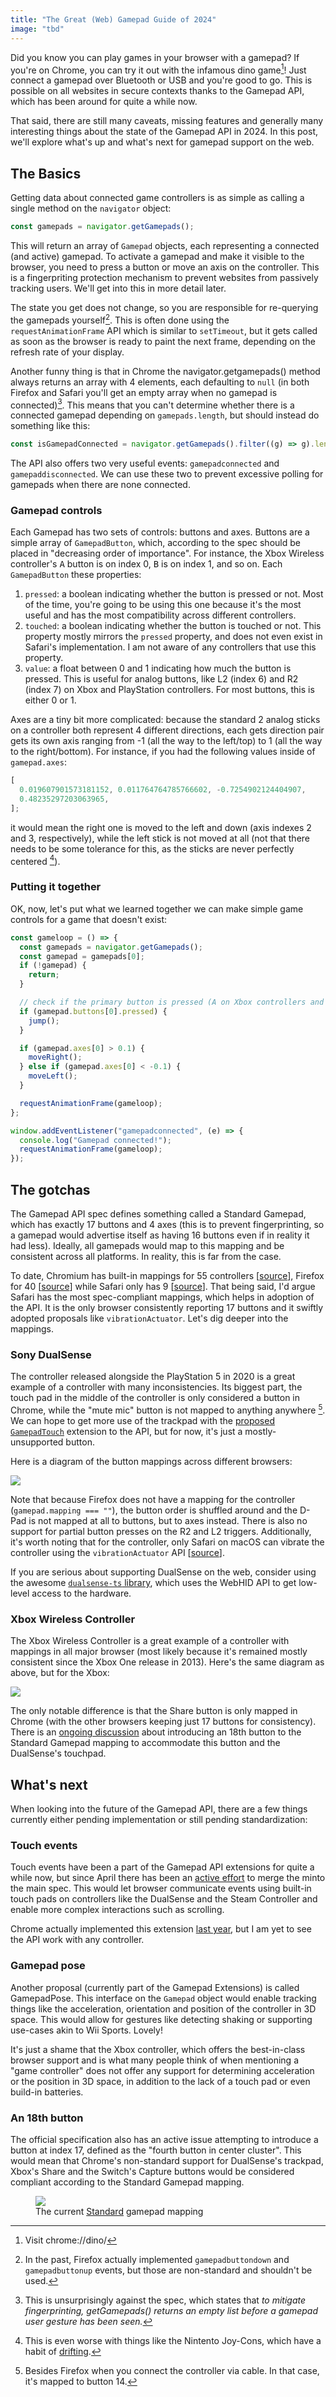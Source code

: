 ```yaml
---
title: "The Great (Web) Gamepad Guide of 2024"
image: "tbd"
---
```


Did you know you can play games in your browser with a gamepad? If you're on Chrome, you can try it out with the infamous dino game[^1]! Just connect a gamepad over Bluetooth or USB and you're good to go. This is possible on all websites in secure contexts thanks to the Gamepad API, which has been around for quite a while now.

That said, there are still many caveats, missing features and generally many interesting things about the state of the Gamepad API in 2024. In this post, we'll explore what's up and what's next for gamepad support on the web.

## The Basics

Getting data about connected game controllers is as simple as calling a single method on the `navigator` object:

```javascript
const gamepads = navigator.getGamepads();
```

This will return an array of `Gamepad` objects, each representing a connected (and active) gamepad. To activate a gamepad and make it visible to the browser, you need to press a button or move an axis on the controller. This is a fingerpriting protection mechanism to prevent websites from passively tracking users. We'll get into this in more detail later.

The state you get does not change, so you are responsible for re-querying the gamepads yourself[^2]. This is often done using the `requestAnimationFrame` API which is similar to `setTimeout`, but it gets called as soon as the browser is ready to paint the next frame, depending on the refresh rate of your display.

Another funny thing is that in Chrome the navigator.getgamepads() method always returns an array with 4 elements, each defaulting to `null` (in both Firefox and Safari you'll get an empty array when no gamepad is connected)[^3]. This means that you can't determine whether there is a connected gamepad depending on `gamepads.length`, but should instead do something like this:

```javascript
const isGamepadConnected = navigator.getGamepads().filter((g) => g).length > 0;
```

The API also offers two very useful events: `gamepadconnected` and `gamepaddisconnected`. We can use these two to prevent excessive polling for gamepads when there are none connected.

### Gamepad controls

Each Gamepad has two sets of controls: buttons and axes. Buttons are a simple array of `GamepadButton`, which, according to the spec should be placed in "decreasing order of importance". For instance, the Xbox Wireless controller's <kbd>A</kbd> button is on index 0, <kbd>B</kbd> is on index 1, and so on. Each `GamepadButton` these properties:

1. `pressed`: a boolean indicating whether the button is pressed or not. Most of the time, you're going to be using this one because it's the most useful and has the most compatibility across different controllers.
2. `touched`: a boolean indicating whether the button is touched or not. This property mostly mirrors the `pressed` property, and does not even exist in Safari's implementation. I am not aware of any controllers that use this property.
3. `value`: a float between 0 and 1 indicating how much the button is pressed. This is useful for analog buttons, like L2 (index 6) and R2 (index 7) on Xbox and PlayStation controllers. For most buttons, this is either 0 or 1.

Axes are a tiny bit more complicated: because the standard 2 analog sticks on a controller both represent 4 different directions, each gets direction pair gets its own axis ranging from -1 (all the way to the left/top) to 1 (all the way to the right/bottom). For instance, if you had the following values inside of `gamepad.axes`:

```javascript
[
  0.019607901573181152, 0.011764764785766602, -0.7254902124404907,
  0.48235297203063965,
];
```

it would mean the right one is moved to the left and down (axis indexes 2 and 3, respectively), while the left stick is not moved at all (not that there needs to be some tolerance for this, as the sticks are never perfectly centered [^4]).

### Putting it together

OK, now, let's put what we learned together we can make simple game controls for a game that doesn't exist:

```javascript
const gameloop = () => {
  const gamepads = navigator.getGamepads();
  const gamepad = gamepads[0];
  if (!gamepad) {
    return;
  }

  // check if the primary button is pressed (A on Xbox controllers and X on PlayStation controllers)
  if (gamepad.buttons[0].pressed) {
    jump();
  }

  if (gamepad.axes[0] > 0.1) {
    moveRight();
  } else if (gamepad.axes[0] < -0.1) {
    moveLeft();
  }

  requestAnimationFrame(gameloop);
};

window.addEventListener("gamepadconnected", (e) => {
  console.log("Gamepad connected!");
  requestAnimationFrame(gameloop);
});
```

## The gotchas

The Gamepad API spec defines something called a Standard Gamepad, which has exactly 17 buttons and 4 axes (this is to prevent fingerprinting, so a gamepad would advertise itself as having 16 buttons even if in reality it had less). Ideally, all gamepads would map to this mapping and be consistent across all platforms. In reality, this is far from the case.

To date, Chromium has built-in mappings for 55 controllers [[source](https://github.com/chromium/chromium/blob/f481da2acc7e286e2a17a25ce1ce8e2a2c32fbdb/device/gamepad/gamepad_standard_mappings_mac.mm#L778-L890)], Firefox for 40 [[source](https://github.com/mozilla/gecko-dev/blob/fa55b33a4b56f392bc5a0c7616e0dfe055112cb5/dom/gamepad/GamepadRemapping.h#L18-L99)] while Safari only has 9 [[source](https://github.com/WebKit/WebKit/tree/main/Tools/TestWebKitAPI/mac/GamepadMappings)]. That being said, I'd argue Safari has the most spec-compliant mappings, which helps in adoption of the API. It is the only browser consistently reporting 17 buttons and it swiftly adopted proposals like `vibrationActuator`. Let's dig deeper into the mappings.

### Sony DualSense

The controller released alongside the PlayStation 5 in 2020 is a great example of a controller with many inconsistencies. Its biggest part, the touch pad in the middle of the controller is only considered a button in Chrome, while the "mute mic" button is not mapped to anything anywhere [^5]. We can hope to get more use of the trackpad with the [proposed `GamepadTouch`](https://knyg.github.io/gamepad/extensions.html#gamepadtouch-interface) extension to the API, but for now, it's just a mostly-unsupported button.

Here is a diagram of the button mappings across different browsers:

![](/img/gamepads/dualsense.png)

Note that because Firefox does not have a mapping for the controller (`gamepad.mapping === ""`), the button order is shuffled around and the D-Pad is not mapped at all to buttons, but to axes instead. There is also no support for partial button presses on the R2 and L2 triggers. Additionally, it's worth noting that for the controller, only Safari on macOS can vibrate the controller using the `vibrationActuator` API [[source](https://github.com/mdn/browser-compat-data/issues/12180#issuecomment-2211653079)].

If you are serious about supporting DualSense on the web, consider using the awesome [`dualsense-ts` library](https://github.com/nsfm/dualsense-ts), which uses the WebHID API to get low-level access to the hardware.

### Xbox Wireless Controller

The Xbox Wireless Controller is a great example of a controller with mappings in all major browser (most likely because it's remained mostly consistent since the Xbox One release in 2013). Here's the same diagram as above, but for the Xbox:

![](/img/gamepads/xbox.png)

The only notable difference is that the Share button is only mapped in Chrome (with the other browsers keeping just 17 buttons for consistency). There is an [ongoing discussion](https://github.com/w3c/gamepad/issues/191#issuecomment-1874772314) about introducing an 18th button to the Standard Gamepad mapping to accommodate this button and the DualSense's touchpad.

## What's next

When looking into the future of the Gamepad API, there are a few things currently either pending implementation or still pending standardization:

### Touch events

Touch events have been a part of the Gamepad API extensions for quite a while now, but since April there has been an [active effort](https://github.com/w3c/gamepad/pull/198) to merge the minto the main spec. This would let browser communicate events using built-in touch pads on controllers like the DualSense and the Steam Controller and enable more complex interactions such as scrolling.

Chrome actually implemented this extension [last year](https://chromestatus.com/feature/4782975812108288), but I am yet to see the API work with any controller.

### Gamepad pose

Another proposal (currently part of the Gamepad Extensions) is called GamepadPose. This interface on the `Gamepad` object would enable tracking things like the acceleration, orientation and position of the controller in 3D space. This would allow for gestures like detecting shaking or supporting use-cases akin to Wii Sports. Lovely!

It's just a shame that the Xbox controller, which offers the best-in-class browser support and is what many people think of when mentioning a "game controller" does not offer any support for determining acceleration or the position in 3D space, in addition to the lack of a touch pad or even build-in batteries.

### An 18th button

The official specification also has an active issue attempting to introduce a button at index 17, defined as the "fourth button in center cluster". This would mean that Chrome's non-standard support for DualSense's trackpad, Xbox's Share and the Switch's Capture buttons would be considered compliant according to the Standard Gamepad mapping.

<figure>
 <img src="/img/gamepads/standard_gamepad.svg">
  <figcaption>The current <a href="https://w3c.github.io/gamepad/#remapping">Standard</a> gamepad mapping</figcaption>
</figure>

[^1]: Visit chrome://dino/
[^2]: In the past, Firefox actually implemented `gamepadbuttondown` and `gamepadbuttonup` events, but those are non-standard and shouldn't be used.
[^3]: This is unsurprisingly against the spec, which states that _to mitigate fingerprinting, getGamepads() returns an empty list before a gamepad user gesture has been seen._
[^4]: This is even worse with things like the Nintento Joy-Cons, which have a habit of [drifting](https://www.theverge.com/21504741/nintendo-switch-joy-con-drift-problem-explained).
[^5]: Besides Firefox when you connect the controller via cable. In that case, it's mapped to button 14.

